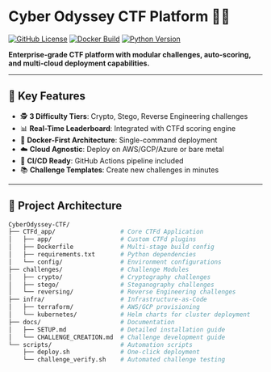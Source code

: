 # Cyber Odyssey CTF Platform 🚩🔐
[![GitHub License](https://img.shields.io/badge/License-MIT-blue.svg)](https://opensource.org/licenses/MIT)
[![Docker Build](https://img.shields.io/docker/cloud/build/yourusername/ctfd-cyberodyssey)](https://hub.docker.com/r/yourusername/ctfd-cyberodyssey)
[![Python Version](https://img.shields.io/badge/Python-3.8%2B-blue)](https://www.python.org/)

**Enterprise-grade CTF platform with modular challenges, auto-scoring, and multi-cloud deployment capabilities.**

---

## 🌟 Key Features
- 🕵️ **3 Difficulty Tiers**: Crypto, Stego, Reverse Engineering challenges
- 📊 **Real-Time Leaderboard**: Integrated with CTFd scoring engine
- 🐳 **Docker-First Architecture**: Single-command deployment
- ☁️ **Cloud Agnostic**: Deploy on AWS/GCP/Azure or bare metal
- 🔄 **CI/CD Ready**: GitHub Actions pipeline included
- 📚 **Challenge Templates**: Create new challenges in minutes

---

## 🧱 Project Architecture
```bash
CyberOdyssey-CTF/
├── CTFd_app/                  # Core CTFd Application
│   ├── app/                   # Custom CTFd plugins
│   ├── Dockerfile             # Multi-stage build config
│   ├── requirements.txt       # Python dependencies
│   └── config/                # Environment configurations
├── challenges/                # Challenge Modules
│   ├── crypto/                # Cryptography challenges
│   ├── stego/                 # Steganography challenges
│   └── reversing/             # Reverse Engineering challenges
├── infra/                     # Infrastructure-as-Code
│   ├── terraform/             # AWS/GCP provisioning
│   └── kubernetes/            # Helm charts for cluster deployment
├── docs/                      # Documentation
│   ├── SETUP.md               # Detailed installation guide
│   └── CHALLENGE_CREATION.md  # Challenge development guide
└── scripts/                   # Automation scripts
    ├── deploy.sh              # One-click deployment
    └── challenge_verify.sh    # Automated challenge testing
